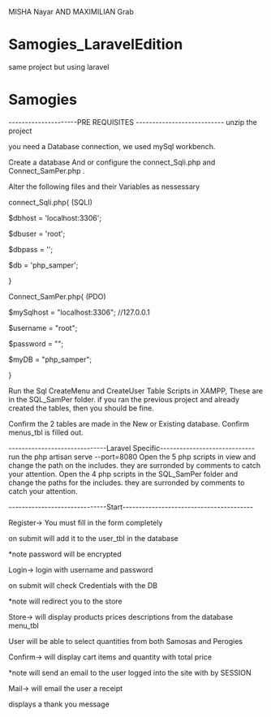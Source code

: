 MISHA Nayar AND MAXIMILIAN Grab
# Samogies_LaravelEdition
same project but using laravel

# Samogies
---------------------PRE REQUISITES ---------------------------
unzip the project

you need a Database connection, we used mySql workbench.

Create a database And or configure the connect_Sqli.php and Connect_SamPer.php .

Alter the following files and their Variables as nessessary

connect_Sqli.php{ (SQLI)

  $dbhost = 'localhost:3306';
  
  $dbuser = 'root';
  
  $dbpass = '';
  
  $db     = 'php_samper';
  
}

Connect_SamPer.php{ (PDO)

$mySqlhost  = "localhost:3306"; //127.0.0.1

$username   = "root";

$password   = "";

$myDB       = "php_samper";

}

Run the Sql CreateMenu and CreateUser Table Scripts in XAMPP, These are in the SQL_SamPer folder.
if you ran the previous project and already created the tables, then you should be fine.

Confirm the 2 tables are made in the New or Existing database.
Confirm menus_tbl is filled out.

------------------------------Laravel Specific-----------------------------
run the php artisan serve --port=8080 
Open the 5 php scripts in view and change the path on the includes. they are surronded by comments to catch your attention.
Open the 4 php scripts in the SQL_SamPer folder and change the paths for the includes. they are surronded by comments to catch your attention.

------------------------------Start----------------------------------------

Register-> You must fill in the form completely

on submit will add it to the user_tbl in the database

*note password will be encrypted


Login-> login with username and password 

on submit will check Credentials with the DB

*note will redirect you to the store


Store-> will display products prices descriptions from the database menu_tbl

User will be able to select quantities from both Samosas and Perogies


Confirm-> will display cart items and quantity with total price

*note will send an email to the user logged into the site with by SESSION


Mail-> will email the user a receipt 

displays a thank you message

